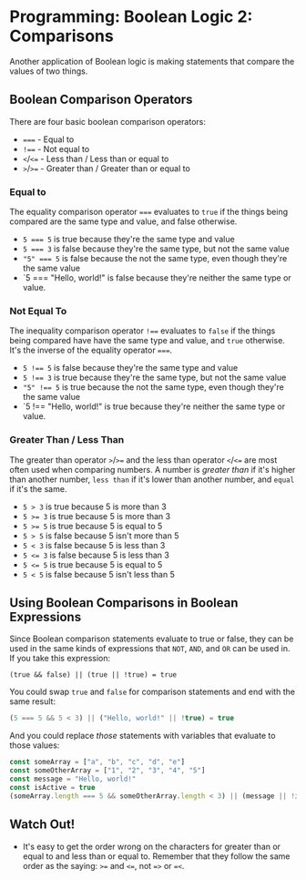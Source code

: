 # Programming: Boolean Logic 2: Comparisons

Another application of Boolean logic is making statements that compare the values of two things.

## Boolean Comparison Operators

There are four basic boolean comparison operators:

* `===` - Equal to
* `!==` - Not equal to
* `<`/`<=` - Less than / Less than or equal to
* `>`/`>=` - Greater than / Greater than or equal to

### Equal to

The equality comparison operator `===` evaluates to `true` if the things being compared are the same type and value, and false otherwise.

* `5 === 5` is true because they're the same type and value
* `5 === 3` is false because they're the same type, but not the same value
* `"5" === 5` is false because the not the same type, even though they're the same value
* `5 === "Hello, world!" is false because they're neither the same type or value.

### Not Equal To

The inequality comparison operator `!==` evaluates to `false` if the things being compared have have the same type and value, and `true` otherwise. It's the inverse of the equality operator `===`.

* `5 !== 5` is false because they're the same type and value
* `5 !== 3` is true because they're the same type, but not the same value
* `"5" !== 5` is true because the not the same type, even though they're the same value
* `5 !== "Hello, world!" is true because they're neither the same type or value.

### Greater Than / Less Than

The greater than operator `>`/`>=` and the less than operator `<`/`<=` are most often used when comparing numbers. A number is _greater than_ if it's higher than another number, `less than` if it's lower than another number, and `equal` if it's the same.

* `5 > 3` is true because 5 is more than 3
* `5 >= 3` is true because 5 is more than 3
* `5 >= 5` is true because 5 is equal to 5
* `5 > 5` is false because 5 isn't more than 5
* `5 < 3` is false because 5 is less than 3
* `5 <= 3` is false because 5 is less than 3
* `5 <= 5` is true because 5 is equal to 5
* `5 < 5` is false because 5 isn't less than 5

## Using Boolean Comparisons in Boolean Expressions

Since Boolean comparison statements evaluate to true or false, they can be used in the same kinds of expressions that `NOT`, `AND`, and `OR` can be used in. If you take this expression:

```
(true && false) || (true || !true) = true
```

You could swap `true` and `false` for comparison statements and end with the same result:

```js
(5 === 5 && 5 < 3) || ("Hello, world!" || !true) = true
```

And you could replace _those_ statements with variables that evaluate to those values:

```js
const someArray = ["a", "b", "c", "d", "e"] 
const someOtherArray = ["1", "2", "3", "4", "5"]
const message = "Hello, world!"
const isActive = true
(someArray.length === 5 && someOtherArray.length < 3) || (message || !isActive) // this evaluates to true
```

## Watch Out!

* It's easy to get the order wrong on the characters for greater than or equal to and less than or equal to. Remember that they follow the same order as the saying: `>=` and `<=`, not `=>` or `=<`.
